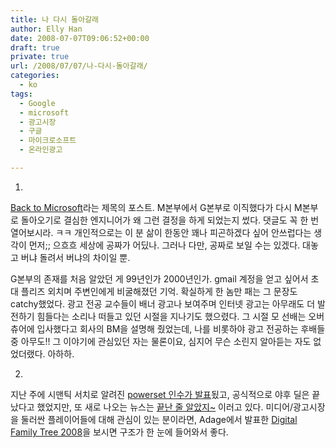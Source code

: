 ```yaml
---
title: 나 다시 돌아갈래
author: Elly Han
date: 2008-07-07T09:06:52+00:00
draft: true
private: true
url: /2008/07/07/나-다시-돌아갈래/
categories:
  - ko
tags:
  - Google
  - microsoft
  - 광고시장
  - 구글
  - 마이크로소프트
  - 온라인광고

---
```

1.

  


[Back to Microsoft][1]라는 제목의 포스트. M본부에서 G본부로 이직했다가 다시 M본부로 돌아오기로 결심한 엔지니어가 왜 그런 결정을 하게 되었는지 썼다. 댓글도 꼭 한 번 열어보시라. ㅋㅋ 개인적으로는 이 분 삶이 한동안 꽤나 피곤하겠다 싶어 안쓰럽다는 생각이 먼저;; 으흐흐 세상에 공짜가 어딨나. 그러나 다만, 공짜로 보일 수는 있겠다. 대놓고 버냐 돌려서 버냐의 차이일 뿐. 

  


G본부의 존재를 처음 알았던 게 99년인가 2000년인가. gmail 계정을 얻고 싶어서 초대 플리즈 외치며 주변인에게 비굴해졌던 기억. 확실하게 한 놈만 패는 그 문장도 catchy했었다. 광고 전공 교수들이 배너 광고나 보여주며 인터넷 광고는 아무래도 더 발전하기 힘들다는 소리나 떠들고 있던 시절을 지나기도 했으렸다. 그 시절 모 선배는 오버츄어에 입사했다고 회사의 BM을 설명해 줬었는데, 나를 비롯하야 광고 전공하는 후배들 중 아무도!! 그 이야기에 관심있던 자는 물론이요, 심지어 무슨 소린지 알아듣는 자도 없었더랬다. 아하하.

  


  
2.

  


지난 주에 시맨틱 서치로 알려진 [powerset 인수가 발표][2]됬고, 공식적으로 야후 딜은 끝났다고 했었지만, 또 새로 나오는 뉴스는 [끝난 줄 알았지~][3] 이러고 있다. 미디어/광고시장을 둘러싼 플레이어들에 대해 관심이 있는 분이라면, Adage에서 발표한 [Digital Family Tree 2008][4]을 보시면 구조가 한 눈에 들어와서 좋다.

 [1]: http://1-800-magic.blogspot.com/2008/06/back-to-microsoft.html
 [2]: http://www.kbench.com/digital/?no=57197&sc=1
 [3]: http://online.wsj.com/article/SB121496732802022117.html?mod=rss_whats_news_us
 [4]: http://adage.com/digitalfamilytrees08/